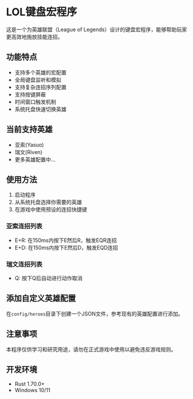 # LOL键盘宏程序

这是一个为英雄联盟（League of Legends）设计的键盘宏程序，能够帮助玩家更高效地施放技能连招。

## 功能特点

- 支持多个英雄的宏配置
- 全局键盘监听和模拟
- 支持复杂连招序列配置
- 支持按键屏蔽
- 时间窗口触发机制
- 系统托盘快速切换英雄

## 当前支持英雄

- 亚索(Yasuo)
- 瑞文(Riven)
- 更多英雄配置中...

## 使用方法

1. 启动程序
2. 从系统托盘选择你需要的英雄
3. 在游戏中使用预设的连招快捷键

### 亚索连招列表

- E+R: 在150ms内按下E然后R，触发EQR连招
- E+D: 在150ms内按下E然后D，触发EQD连招

### 瑞文连招列表

- Q: 按下Q后自动进行动作取消

## 添加自定义英雄配置

在`config/heroes`目录下创建一个JSON文件，参考现有的英雄配置进行添加。

## 注意事项

本程序仅供学习和研究用途，请勿在正式游戏中使用以避免违反游戏规则。

## 开发环境

- Rust 1.70.0+
- Windows 10/11
